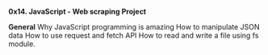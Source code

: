 ****0x14. JavaScript - Web scraping Project****

**General**
Why JavaScript programming is amazing
How to manipulate JSON data
How to use request and fetch API
How to read and write a file using fs module.
